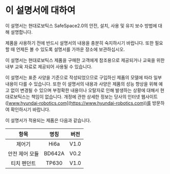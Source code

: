 ﻿# 이 설명서에 대하여

이 설명서는 현대로보틱스 SafeSpace2.0의 안전, 설치, 사용 및 유지 보수 방법에 대해 설명합니다.

제품을 사용하기 전에 반드시 설명서의 내용을 충분히 숙지하시기 바랍니다. 또한 필요할 때 언제든 볼 수 있도록 설명서를 가까운 장소에 보관하십시오.

이 설명서는 현대로보틱스 제품을 구매한 고객에게 참조용으로 제공되거나 교육을 위한 내부 교육 자료로 제공되어 사용될 수 있습니다.

이 설명서는 표준 사양을 기준으로 작성되었으므로 구입하신 제품의 모델에 따라 일부 내용이 다를 수 있습니다. 또한 이 설명서의 내용과 사양은 제품의 성능 향상을 위해 예고 없이 변경될 수 있으며 부정확한 내용이나 오탈자로 인해 발생하는 상황에 대해서 현대로보틱스는 책임이 없습니다. 개정에 관한 상세한 정보는 당사의 인터넷 웹사이트([www.hyundai-robotics.com](https://www.hyundai-robotics.com))를 방문하여 확인하시기 바랍니다.

이 설명서가 적용되는 제품은 다음과 같습니다.

|     **항목**    |  **명칭** | **버전** |
| :-----------: | :-----: | :----: |
|      제어기      |  Hi6a  |  V1.0  |
| 안전 제어 모듈 |  BD642A  |  V0.2  |
|     티치 펜던트    |  TP630  |  V1.0  |
